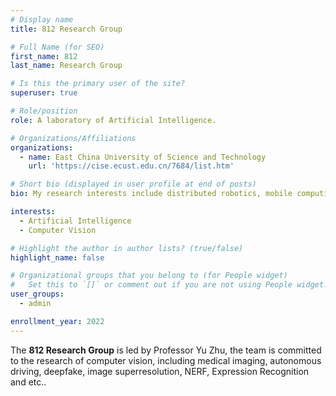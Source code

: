 ```yaml
---
# Display name
title: 812 Research Group

# Full Name (for SEO)
first_name: 812
last_name: Research Group

# Is this the primary user of the site?
superuser: true

# Role/position
role: A laboratory of Artificial Intelligence.

# Organizations/Affiliations
organizations:
  - name: East China University of Science and Technology
    url: 'https://cise.ecust.edu.cn/7684/list.htm'

# Short bio (displayed in user profile at end of posts)
bio: My research interests include distributed robotics, mobile computing and programmable matter.

interests:
  - Artificial Intelligence
  - Computer Vision

# Highlight the author in author lists? (true/false)
highlight_name: false

# Organizational groups that you belong to (for People widget)
#   Set this to `[]` or comment out if you are not using People widget.
user_groups:
  - admin

enrollment_year: 2022
---
```


The **812 Research Group**  is led by Professor Yu Zhu, the team is committed to the research of computer vision, including medical imaging, autonomous driving, deepfake, image superresolution, NERF, Expression Recognition and etc.. 
